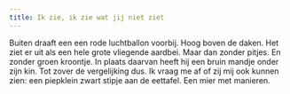 ```yaml
---
title: Ik zie, ik zie wat jij niet ziet
---
```

Buiten draaft een een rode luchtballon voorbij. Hoog boven de daken. Het ziet er uit als een hele grote vliegende aardbei. Maar dan zonder pitjes. En zonder groen kroontje. In plaats daarvan heeft hij een bruin mandje onder zijn kin. Tot zover de vergelijking dus. Ik vraag me af of zij mij ook kunnen zien: een piepklein zwart stipje aan de eettafel. Een mier met manieren.
